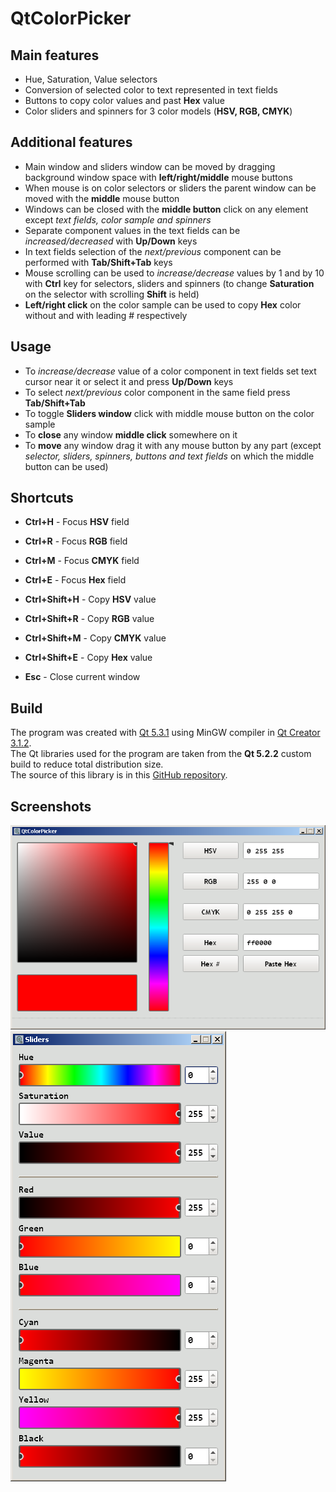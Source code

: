 # QtColorPicker


## Main features

- Hue, Saturation, Value selectors
- Conversion of selected color to text represented in text fields
- Buttons to copy color values and past **Hex** value
- Color sliders and spinners for 3 color models (**HSV, RGB, CMYK**)


## Additional features

- Main window and sliders window can be moved by dragging background window space with **left/right/middle** mouse buttons
- When mouse is on color selectors or sliders the parent window can be moved with the **middle** mouse button
- Windows can be closed with the **middle button** click on any element except *text fields, color sample and spinners*
- Separate component values in the text fields can be *increased/decreased* with **Up/Down** keys
- In text fields selection of the *next/previous* component can be performed with **Tab/Shift+Tab** keys
- Mouse scrolling can be used to *increase/decrease* values by 1 and by 10 with **Ctrl** key for selectors, sliders and spinners (to change **Saturation** on the selector with scrolling **Shift** is held)
- **Left/right click** on the color sample can be used to copy **Hex** color without and with leading # respectively


## Usage

- To *increase/decrease* value of a color component in text fields set text cursor near it or select it and press **Up/Down** keys
- To select *next/previous* color component in the same field press **Tab/Shift+Tab**
- To toggle **Sliders window** click with middle mouse button on the color sample
- To **close** any window **middle click** somewhere on it
- To **move** any window drag it with any mouse button by any part (except *selector, sliders, spinners, buttons and text fields* on which the middle button can be used)


## Shortcuts

- **Ctrl+H** - Focus **HSV** field
- **Ctrl+R** - Focus **RGB** field
- **Ctrl+M** - Focus **CMYK** field
- **Ctrl+E** - Focus **Hex** field

- **Ctrl+Shift+H** - Copy **HSV** value
- **Ctrl+Shift+R** - Copy **RGB** value
- **Ctrl+Shift+M** - Copy **CMYK** value
- **Ctrl+Shift+E** - Copy **Hex** value

- **Esc** - Close current window


## Build

The program was created with [Qt 5.3.1](http://download.qt.io/official_releases/qt/5.3/5.3.1/) using MinGW compiler in [Qt Creator 3.1.2](http://download.qt.io/official_releases/qtcreator/3.1/3.1.2/).  
The Qt libraries used for the program are taken from the **Qt 5.2.2** custom build to reduce total distribution size.  
The source of this library is in this [GitHub repository](https://github.com/WPN-XM/qt-mini-deploy).  


## Screenshots

![QtColorPicker-main](/files/QtColorPicker-main.png)
![QtColorPicker-sliders.png](/files/QtColorPicker-sliders.png)
